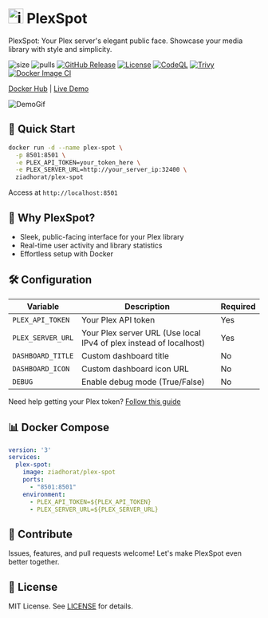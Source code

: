 # <img src="https://cdn-icons-png.freepik.com/256/7664/7664156.png?uid=R161963193&ga=GA1.1.651749782.1725523197&semt=ais_hybrid" alt="iCON" width="30" height="30"> PlexSpot

PlexSpot: Your Plex server's elegant public face. Showcase your media library with style and simplicity.

![size](https://img.shields.io/docker/image-size/ziadhorat/plex-spot/latest?color=0eb305)
![pulls](https://img.shields.io/docker/pulls/ziadhorat/plex-spot?color=2b75d6) 
[![GitHub Release][release-img]][release]
[![License][license-img]][license]
[![CodeQL](https://github.com/ziadhorat/Plex-Spot/actions/workflows/github-code-scanning/codeql/badge.svg)](https://github.com/ziadhorat/Plex-Spot/actions/workflows/github-code-scanning/codeql)
[![Trivy](https://github.com/ziadhorat/Plex-Spot/actions/workflows/trivy.yml/badge.svg)](https://github.com/ziadhorat/Plex-Spot/actions/workflows/trivy.yml)
[![Docker Image CI](https://github.com/ziadhorat/Plex-Spot/actions/workflows/docker-image.yml/badge.svg)](https://github.com/ziadhorat/Plex-Spot/actions/workflows/docker-image.yml)

[Docker Hub](https://hub.docker.com/r/ziadhorat/plex-spot) | [Live Demo](https://plex-spot.labhome.co.za)

![DemoGif](https://github.com/user-attachments/assets/70c510c5-c95b-4d86-8597-0d919b554096)

## 🚀 Quick Start

```bash
docker run -d --name plex-spot \
  -p 8501:8501 \
  -e PLEX_API_TOKEN=your_token_here \
  -e PLEX_SERVER_URL=http://your_server_ip:32400 \
  ziadhorat/plex-spot
```

Access at `http://localhost:8501`

## 🌟 Why PlexSpot?

- Sleek, public-facing interface for your Plex library
- Real-time user activity and library statistics
- Effortless setup with Docker

## 🛠 Configuration

| Variable | Description | Required |
|----------|-------------|----------|
| `PLEX_API_TOKEN` | Your Plex API token | Yes |
| `PLEX_SERVER_URL` | Your Plex server URL (Use local IPv4 of plex instead of localhost) | Yes |
| `DASHBOARD_TITLE` | Custom dashboard title | No |
| `DASHBOARD_ICON` | Custom dashboard icon URL | No |
| `DEBUG` | Enable debug mode (True/False) | No |

Need help getting your Plex token? [Follow this guide](https://digiex.net/threads/plex-guide-step-by-step-getting-plex-token.15402/)

## 📊 Docker Compose

```yaml
version: '3'
services:
  plex-spot:
    image: ziadhorat/plex-spot
    ports:
      - "8501:8501"
    environment:
      - PLEX_API_TOKEN=${PLEX_API_TOKEN}
      - PLEX_SERVER_URL=${PLEX_SERVER_URL}
```

## 🤝 Contribute

Issues, features, and pull requests welcome! Let's make PlexSpot even better together.

## 📜 License

MIT License. See [LICENSE](LICENSE) for details.

[release]: https://github.com/ziadhorat/Plex-Spot/releases/latest
[release-img]: https://img.shields.io/github/v/release/ziadhorat/Plex-Spot?logo=github
[license]: https://github.com/ziadhorat/Plex-Spot/blob/master/LICENSE
[license-img]: https://img.shields.io/github/license/ziadhorat/Plex-Spot
